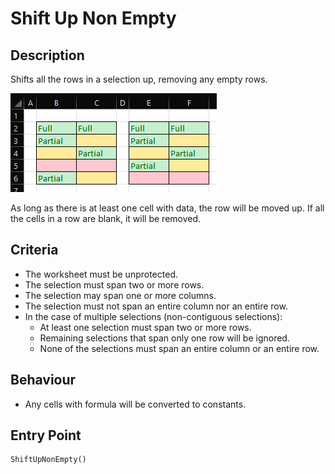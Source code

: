 # Shift Up Non Empty

## Description
Shifts all the rows in a selection up, removing any empty rows.

![Screenshot of the tool shifting non-empty cells up](ShiftUpNonEmpty.png)

As long as there is at least one cell with data, the row will be moved up. If all the cells in a row are blank, it will be removed.

## Criteria
- The worksheet must be unprotected.
- The selection must span two or more rows.
- The selection may span one or more columns.
- The selection must not span an entire column nor an entire row.
- In the case of multiple selections (non-contiguous selections):
  - At least one selection must span two or more rows.
  - Remaining selections that span only one row will be ignored.
  - None of the selections must span an entire column or an entire row.
  
## Behaviour
- Any cells with formula will be converted to constants.

## Entry Point
```vb
ShiftUpNonEmpty()
```